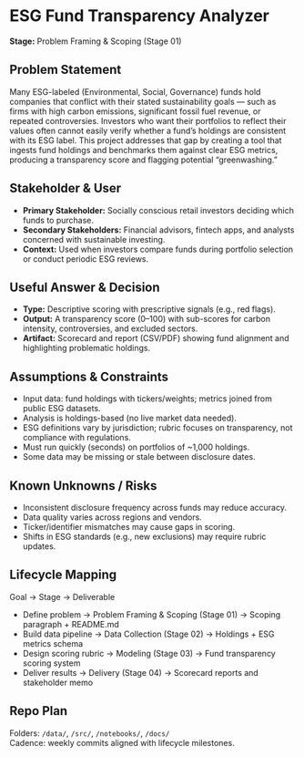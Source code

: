 # ESG Fund Transparency Analyzer  
**Stage:** Problem Framing & Scoping (Stage 01)  

## Problem Statement  
Many ESG-labeled (Environmental, Social, Governance) funds hold companies that conflict with their stated sustainability goals — such as firms with high carbon emissions, significant fossil fuel revenue, or repeated controversies. Investors who want their portfolios to reflect their values often cannot easily verify whether a fund’s holdings are consistent with its ESG label. This project addresses that gap by creating a tool that ingests fund holdings and benchmarks them against clear ESG metrics, producing a transparency score and flagging potential “greenwashing.”  

## Stakeholder & User  
- **Primary Stakeholder:** Socially conscious retail investors deciding which funds to purchase.  
- **Secondary Stakeholders:** Financial advisors, fintech apps, and analysts concerned with sustainable investing.  
- **Context:** Used when investors compare funds during portfolio selection or conduct periodic ESG reviews.  

## Useful Answer & Decision  
- **Type:** Descriptive scoring with prescriptive signals (e.g., red flags).  
- **Output:** A transparency score (0–100) with sub-scores for carbon intensity, controversies, and excluded sectors.  
- **Artifact:** Scorecard and report (CSV/PDF) showing fund alignment and highlighting problematic holdings.  

## Assumptions & Constraints  
- Input data: fund holdings with tickers/weights; metrics joined from public ESG datasets.  
- Analysis is holdings-based (no live market data needed).  
- ESG definitions vary by jurisdiction; rubric focuses on transparency, not compliance with regulations.  
- Must run quickly (seconds) on portfolios of ~1,000 holdings.  
- Some data may be missing or stale between disclosure dates.  

## Known Unknowns / Risks  
- Inconsistent disclosure frequency across funds may reduce accuracy.  
- Data quality varies across regions and vendors.  
- Ticker/identifier mismatches may cause gaps in scoring.  
- Shifts in ESG standards (e.g., new exclusions) may require rubric updates.  

## Lifecycle Mapping  
Goal → Stage → Deliverable  
- Define problem → Problem Framing & Scoping (Stage 01) → Scoping paragraph + README.md  
- Build data pipeline → Data Collection (Stage 02) → Holdings + ESG metrics schema  
- Design scoring rubric → Modeling (Stage 03) → Fund transparency scoring system  
- Deliver results → Delivery (Stage 04) → Scorecard reports and stakeholder memo  

## Repo Plan  
Folders: `/data/`, `/src/`, `/notebooks/`, `/docs/`  
Cadence: weekly commits aligned with lifecycle milestones.  
